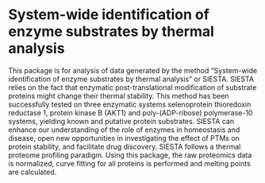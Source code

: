 System-wide identification of enzyme substrates by thermal analysis
================

This package is for analysis of data generated by the method “System-wide identification of enzyme substrates by thermal analysis” or SIESTA. SIESTA relies on the fact that enzymatic post-translational modification of substrate proteins might change their thermal stability. This method has been successfully tested on three enzymatic systems selenoprotein thioredoxin reductase 1, protein kinase B (AKT1) and poly-(ADP-ribose) polymerase-10 systems, yielding known and putative protein substrates. SIESTA can enhance our understanding of the role of enzymes in homeostasis and disease, open new opportunities in investigating the effect of PTMs on protein stability, and facilitate drug discovery. SIESTA follows a thermal proteome profiling paradigm. Using this package, the raw proteomics data is normalized, curve fitting for all proteins is performed and melting points are calculated. 
